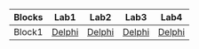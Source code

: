 <table>
    <thead>
        <tr>
            <th>Blocks</th>
            <th>Lab1</th>
            <th>Lab2</th>
            <th>Lab3</th>
            <th>Lab4</th>
        </tr>
    </thead>
    <tbody>
        <tr>
            <td align="center">Block1</td>
            <td align="center">
                <a href = "https://github.com/pavello06/AiSD/blob/master/Block1/Lab11/Lab11.dpr">Delphi</a><br>
            </td>
            <td align="center">
                <a href = "https://github.com/pavello06/AiSD/blob/master/Block1/Lab12/Lab12.dpr">Delphi</a><br>
            </td>
            <td align="center">
                <a href = "https://github.com/pavello06/AiSD/blob/master/Block1/Lab13/Lab13.dpr">Delphi</a><br>
            </td>
            <td align="center">
                <a href = "https://github.com/pavello06/AiSD/blob/master/Block1/Lab14/Lab14.dpr">Delphi</a><br>
            </td>
        </tr>
    </tbody>
</table>
